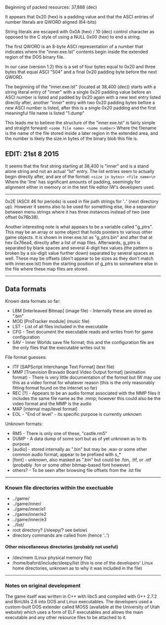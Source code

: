 Beginning of packed resources: 37,888 (dec)

It appears that 0x20 (hex) is a padding value and that the ASCI entries of number literals are QWORD aligned (64-bits)

String literals are escaped with 0x0A (hex) / 10 (dec) control character as opposed to the C style of using a NULL 0x00 (hex) to end a string.

The first QWORD is an 8-byte ASCI representation of a number that indicates where the "inner.exe.lst" contents begin inside the extended region of the DOS binary file.

In our case (version 1.2) this is a set of four bytes equal to 0x20 and three bytes that equal ASCI "504" and a final 0x20 padding byte before the next QWORD.

The beginning of the "inner.exe.lst" (located at 38,400 (dec)) starts with a string literal entry of "inner" with a single 0x20 padding value before an ASCI number is listed and padded by 0x20 again with a new text entry listed directly after, another "inner" entry with two 0x20 padding bytes before a new ASCI number is listed, after this is a single 0x20 padding and the first meaningful file name is listed "1.dump"

This leads me to believe the structure of the "inner.exe.lst" is fairly simple and straight forward:
`<some file name> <some number>`
Where the  filename is the name of the file stored inside a later region in the extended area, and the number is likely the size in bytes of the binary blob this file is.

## EDIT: 21st 8 2015
It seems that the first string starting at 38,400 is "inner" and is a stand alone string and not an actual "lst" entry.  The list entries seem to actually begin directly after, and are of the format:
`<size in bytes> <file name>\n`
Where the 'line' has significant amounts of padding, seemingly for alignment either in memory or in the text file editor IW's developers used.

---

0x2E (ASCII 46 for periods) is used in file path strings for '..' (next directory up). However it seems also to be used for something else, like a separator between menu strings where it has three instances instead of two (see offset 0x76b38).

Another interesting note is what appears to be a variable called "g_ptrs". This may be an array or some object that holds pointers to various other game objects. It is shown in inner.exe.lst as "g_ptrs.bin" and after that at hex 0x76ea4, directly after a list of map files. Afterwards, g_ptrs is separated by blank spaces and several 4-digit hex values (the pattern is broken by a six-digit value further down) separated by several spaces as well. These may be offsets (don't appear to be sizes as they don't match with inner.exe.lst) from the starting position of g_ptrs to somewhere else in the file where these map files are stored.

---

## Data formats  
Known data formats so far:    

 - LBM [Interleaved Bitmap] (image file) - Internally these are stored as ".bin"  
 - MOD [ProTracker module] (music file)  
 - LST - List of all files included in the executable
 - CFG - Text document the executable reads and writes from for game configuration
 - SAV - Inner Worlds save file format; this and the configuration file are the only files that the executable writes out to

File format guesses:  
  
- ITF [SAPScript Interchange Text Format] (text file)
- MMP [Truevision Bravado Board Video Output format] (animation format) - There is very little documentation of the format but IW may use this as a video format for whatever reason (this is the only reasonably fitting format found on the internet so far)  
- REC [?] - Appears to be an audio format associated with the MMP files it includes the same file name as the .mmp; however this could also be the video format and the MMP is the audio
- MAP [internal map/level format]  
- EOL - "End of level" - its specific purpose is currently unknown  

Unknown formats:  

 - RM5 - There is only one of these, "castle.rm5"
 - DUMP - A data dump of some sort but as of yet unknown as to its purpose  
 - [audio] - stored internally as ".bin" but may be .wav or some other common audio format; appear to be prefixed with s_*
 - [font] - unknown, also masked as ".bin" but could be .fon, .ttf, or .otf (probably .fon or some other bitmap-based font however)
 - others? - To be seen after browsing file offsets from the .lst file  

---  
  
### Known file directories within the exectuable  

 - ../game/
 - ../game/inner/
 - ../game/inner/e1
 - ../game/inner/e2
 - ../game/inner/e3
 - ../list/
 - root directory? (/sleepy/? see below)
 - directory commands are called from (hence '..')
 
#### Other miscellaneous directories (probably not useful)

 - /dev/mem (Linux physical memory file)
 - /home/baford/include/sleepy/list (this is one of the developers' Linux home directories, unknown as to why it was included in the file)

---

### Notes on original development 
The game itself was written in C++ with libc5 and compiled with G++ 2.7.2 and BinUtils 2.6 into DOS and Linux executables. The developers used a custom-built DOS extender called MOSS (available at the University of Utah website) which uses a form of ELF executables and allows the main executable and any other resource files to be attached to it.